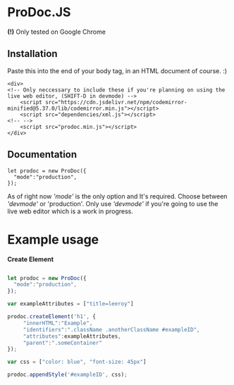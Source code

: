 # ProDoc.JS
**(!)** Only tested on Google Chrome

## Installation
Paste this into the end of your body tag, in an HTML document of course. :)
```
<div> 
<!-- Only neccessary to include these if you're planning on using the live web editor, (SHIFT-D in devmode) -->
    <script src="https://cdn.jsdelivr.net/npm/codemirror-minified@5.37.0/lib/codemirror.min.js"></script>
    <script src="dependencies/xml.js"></script>
<!-- -->
    <script src="prodoc.min.js"></script>
</div>
```

## Documentation

```
let prodoc = new ProDoc({
  "mode":"production",
});
```
As of right now *'mode'* is the only option and It's required. Choose between *'devmode'* or 'production'. Only use *'devmode'* if you're going to use the live web editor which is a work in progress.

# Example usage

**Create Element**
```javascript

let prodoc = new ProDoc({
  "mode":"production",
});

var exampleAttributes = ["title=leeroy"]

prodoc.createElement('h1', {
     "innerHTML":"Example",
     "identifiers":".className .anotherClassName #exampleID",
     "attributes":exampleAttributes,
     "parent":".someContainer"
});

var css = ["color: blue", "font-size: 45px"]

prodoc.appendStyle('#exampleID', css);

```